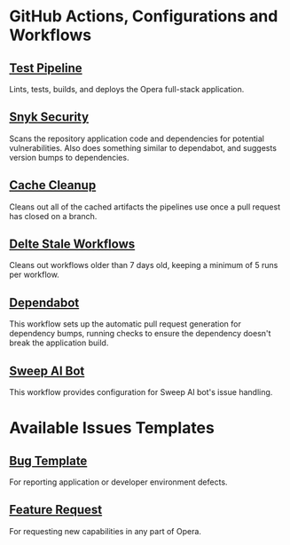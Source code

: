 # GitHub Actions, Configurations and Workflows

## [Test Pipeline](./test-pipeline.yml)

Lints, tests, builds, and deploys the Opera full-stack application.

## [Snyk Security](./snyk-security.yml)

Scans the repository application code and dependencies for potential vulnerabilities. Also does something similar to dependabot, and suggests version bumps to dependencies.

## [Cache Cleanup](./cache-cleanup.yml)

Cleans out all of the cached artifacts the pipelines use once a pull request has closed on a branch.

## [Delte Stale Workflows](./delete-stale-workflows.yml)

Cleans out workflows older than 7 days old, keeping a minimum of 5 runs per workflow.

## [Dependabot](../dependabot.yml)

This workflow sets up the automatic pull request generation for dependency bumps, running checks to ensure the dependency doesn't break the application build.

## [Sweep AI Bot](../../sweep.yaml)

This workflow provides configuration for Sweep AI bot's issue handling.

# Available Issues Templates

## [Bug Template](../ISSUE_TEMPLATE/bug_report.md)

For reporting application or developer environment defects.

## [Feature Request](../ISSUE_TEMPLATE/feature_request.md)

For requesting new capabilities in any part of Opera.
